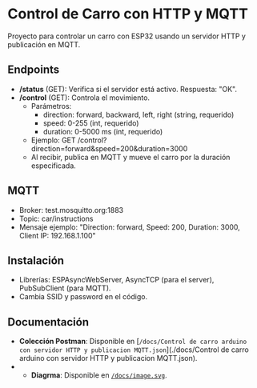 # Control de Carro con HTTP y MQTT

Proyecto para controlar un carro con ESP32 usando un servidor HTTP y publicación en MQTT.

## Endpoints
- **/status** (GET): Verifica si el servidor está activo. Respuesta: "OK".
- **/control** (GET): Controla el movimiento.
  - Parámetros:
    - direction: forward, backward, left, right (string, requerido)
    - speed: 0-255 (int, requerido)
    - duration: 0-5000 ms (int, requerido)
  - Ejemplo: GET /control?direction=forward&speed=200&duration=3000
  - Al recibir, publica en MQTT y mueve el carro por la duración especificada.

## MQTT
- Broker: test.mosquitto.org:1883
- Topic: car/instructions
- Mensaje ejemplo: "Direction: forward, Speed: 200, Duration: 3000, Client IP: 192.168.1.100"

## Instalación
- Librerías: ESPAsyncWebServer, AsyncTCP (para el server), PubSubClient (para MQTT).
- Cambia SSID y password en el código.

## Documentación
- **Colección Postman**: Disponible en [`/docs/Control de carro arduino con servidor HTTP y publicacion MQTT.json`](./docs/Control de carro arduino con servidor HTTP y publicacion MQTT.json).
- - **Diagrma**: Disponible en [`/docs/image.svg`](./docs/image.svg).


